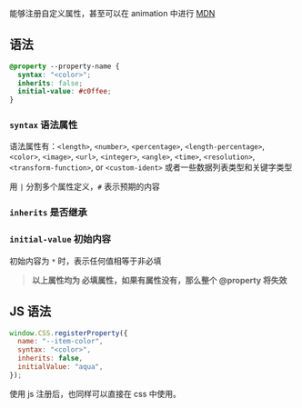 能够注册自定义属性，甚至可以在 animation 中进行 [MDN](https://developer.mozilla.org/en-US/docs/Web/CSS/@property)

## 语法

```css
@property --property-name {
  syntax: "<color>";
  inherits: false;
  initial-value: #c0ffee;
}
```

### `syntax` 语法属性

语法属性有：`<length>`, `<number>`, `<percentage>`, `<length-percentage>`, `<color>`, `<image>`, `<url>`, `<integer>`, `<angle>`, `<time>`, `<resolution>`, `<transform-function>`, or `<custom-ident>` 或者一些数据列表类型和关键字类型

用 `|` 分割多个属性定义，`#` 表示预期的内容

### `inherits` 是否继承

### `initial-value` 初始内容

初始内容为 `*` 时，表示任何值相等于非必填

> **以上属性均为 必填属性，如果有属性没有，那么整个 @property 将失效**

## JS 语法

```js
window.CSS.registerProperty({
  name: "--item-color",
  syntax: "<color>",
  inherits: false,
  initialValue: "aqua",
});
```

使用 js 注册后，也同样可以直接在 css 中使用。